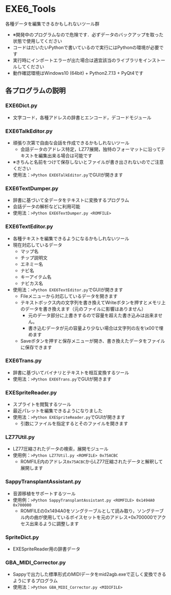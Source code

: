 # EXE6_Tools
各種データを編集できるかもしれないツール群
* ※開発中のプログラムなので危険です．必ずデータのバックアップを取った状態で使用してください
* コードはだいたいPythonで書いているので実行にはPythonの環境が必要です
* 実行時にインポートエラーが出た場合は適宜該当のライブラリをインストールしてください
* 動作確認環境はWindows10 (64bit) + Python2.7.13 + PyQt4です

## 各プログラムの説明
### EXE6Dict.py
* 文字コード，各種アドレスの辞書とエンコード，デコードモジュール

### EXE6TalkEditor.py
* 頑張り次第で自由な会話を作成できるかもしれないツール
  * 会話データのアドレス特定，LZ77展開，独特のフォーマットに沿ってテキストを編集出来る場合は可能です
* ※きちんと名前をつけて保存しないとファイルが書き出されないのでご注意ください
* 使用法：`>Python EXE6TalkEditor.py`でGUIが開きます

### EXE6TextDumper.py
* 辞書に基づいて全データをテキストに変換するプログラム
* 会話データの解析などに利用可能
* 使用法：`>Python EXE6TextDumper.py <ROMFILE>`

### EXE6TextEditor.py
* 各種テキストを編集できるようになるかもしれないツール
* 現在対応しているデータ
  * マップ名
  * チップ説明文
  * エネミー名
  * ナビ名
  * キーアイテム名
  * ナビカス名
* 使用法：`>Python EXE6TextEditor.py`でGUIが開きます
  * Fileメニューから対応しているデータを開きます
  * テキストボックス内の文字列を書き換えてWriteボタンを押すとメモリ上のデータを書き換えます（元のファイルに影響はありません）
    * 元のデータ部分に上書きするので容量を超えた書き込みは出来ません。
    * 書き込むデータが元の容量より少ない場合は文字列の左を\x00で埋めます
  * Saveボタンを押すと保存メニューが開き、書き換えたデータをファイルに保存できます

### EXE6Trans.py
* 辞書に基づいてバイナリとテキストを相互変換するツール
* 使用法：`>Python EXE6Trans.py`でGUIが開きます

### EXESpriteReader.py
* スプライトを閲覧するツール
* 最近パレットを編集できるようになりました
* 使用法：`>Python EXESpriteReader.py`でGUIが開きます
  * 引数にファイルを指定するとそのファイルを開きます

### LZ77Util.py
* LZ77圧縮されたデータの検索，展開モジュール
* 使用例：`>Python LZ77Util.py <ROMFILE> 0x75ACBC`
  * ROMFILE内のアドレス`0x75ACBC`からLZ77圧縮されたデータと解釈して展開します

### SappyTransplantAssistant.py
* 音源移植をサポートするツール
* 使用例：`>Python SappyTransplantAssistant.py <ROMFILE> 0x1494A0 0x700000`
  * ROMFILEの0x1494A0をソングテーブルとして読み取り，ソングテーブル内の曲が使用しているボイスセットを元のアドレス+0x700000でアクセス出来るように調整します

### SpriteDict.py
* EXESpriteReader用の辞書データ

### GBA_MIDI_Corrector.py
* Sappyで出力した標準形式のMIDIデータをmid2agb.exeで正しく変換できるようにするプログラム
* 使用法：`>Python GBA_MIDI_Corrector.py <MIDIFILE>`
